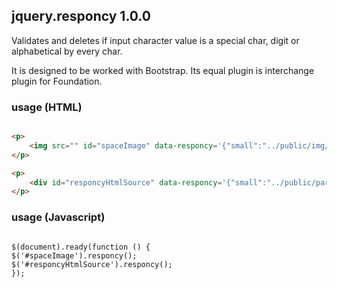 ## jquery.responcy 1.0.0

Validates and deletes if input character value is a special char, digit or alphabetical by every char.

It is designed to be worked with Bootstrap. Its equal plugin is interchange plugin for Foundation.

### usage (HTML)
```html

<p>
	<img src="" id="spaceImage" data-responcy='{"small":"../public/img/space-small.jpg","medium":"../public/img/space-medium.jpg", "large":"../public/img/space-large.jpg"}'/>
</p>

<p>
	<div id="responcyHtmlSource" data-responcy='{"small":"../public/partials/responcy-small.html","medium":"../public/partials/responcy-medium.html", "large":"../public/partials/responcy-large.html"}'></div>
</p>
```

### usage (Javascript)
<pre lang="javascript">
<code>
$(document).ready(function () {
$('#spaceImage').responcy();
$('#responcyHtmlSource').responcy();
});
</code>
</pre>
